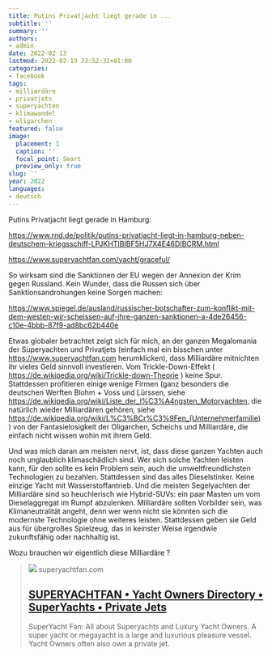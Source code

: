 ```yaml
---
title: Putins Privatjacht liegt gerade in ...
subtitle: ''
summary: ''
authors:
- admin
date: 2022-02-13
lastmod: 2022-02-13 23:52:31+01:00
categories:
- facebook
tags:
- milliardäre
- privatjets
- superyachten
- klimawandel
- oligarchen
featured: false
image:
  placement: 1
  caption: ''
  focal_point: Smart
  preview_only: true
slug: ''
year: 2022
languages:
- deutsch
---
```


Putins Privatjacht liegt gerade in Hamburg:

https://www.rnd.de/politik/putins-privatjacht-liegt-in-hamburg-neben-deutschem-kriegsschiff-LPJKHTIBIBF5HJ7X4E46DIBCRM.html

https://www.superyachtfan.com/yacht/graceful/

So wirksam sind die Sanktionen der EU wegen der Annexion der Krim gegen Russland. Kein Wunder, dass die Russen sich über Sanktionsandrohungen keine Sorgen machen:

https://www.spiegel.de/ausland/russischer-botschafter-zum-konflikt-mit-dem-westen-wir-scheissen-auf-ihre-ganzen-sanktionen-a-4de26456-c10e-4bbb-87f9-ad8bc62b440e

Etwas globaler betrachtet zeigt sich für mich, an der ganzen Megalomania der Superyachten und Privatjets (einfach mal ein bisschen unter https://www.superyachtfan.com herumklicken), dass Milliardäre mitnichten ihr vieles Geld sinnvoll investieren. Vom Trickle-Down-Effekt ( https://de.wikipedia.org/wiki/Trickle-down-Theorie ) keine Spur. Stattdessen profitieren einige wenige Firmen (ganz besonders die deutschen Werften Blohm + Voss und Lürssen, siehe https://de.wikipedia.org/wiki/Liste_der_l%C3%A4ngsten_Motoryachten, die natürlich wieder Milliardären gehören, siehe https://de.wikipedia.org/wiki/L%C3%BCr%C3%9Fen_(Unternehmerfamilie) ) von der Fantasielosigkeit der Oligarchen, Scheichs und Milliardäre, die einfach nicht wissen wohin mit ihrem Geld. 

Und was mich daran am meisten nervt, ist, dass diese ganzen Yachten auch noch unglaublich klimaschädlich sind. Wer sich solche Yachten leisten kann, für den sollte es kein Problem sein, auch die umweltfreundlichsten Technologien zu bezahlen. Stattdessen sind das alles Dieselstinker. Keine einzige Yacht mit Wasserstoffantrieb. Und die meisten Segelyachten der Milliardäre sind so heuchlerisch wie Hybrid-SUVs:  ein paar Masten um vom Dieselaggregat im Rumpf abzulenken. Milliardäre sollten Vorbilder sein, was Klimaneutralität angeht, denn wer wenn nicht sie könnten sich die modernste Technologie ohne weiteres leisten. Stattdessen geben sie Geld aus für übergroßes Spielzeug, das in keinster Weise irgendwie zukunftsfähig oder nachhaltig ist. 

Wozu brauchen wir eigentlich diese Milliardäre ?
> [![](https://www.superyachtfan.com/wp-content/uploads/2020/08/superyachtfan.jpg)](https://www.superyachtfan.com/)
> superyachtfan.com
> ## [SUPERYACHTFAN • Yacht Owners Directory • SuperYachts • Private Jets](https://www.superyachtfan.com/)
>
>SuperYacht Fan: All about Superyachts and Luxury Yacht Owners. A super yacht or megayacht is a large and luxurious pleasure vessel. Yacht Owners often also own a private jet.
